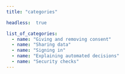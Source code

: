 ```yaml
---
title: "categories"

headless:  true

list_of_categories:
  - name: "Giving and removing consent"
  - name: "Sharing data"
  - name: "Signing in"
  - name: "Explaining automated decisions"
  - name: "Security checks"
---
```

